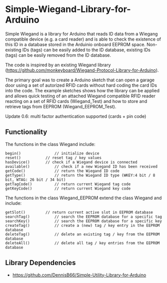 # Simple-Wiegand-Library-for-Arduino

Simple Wiegand is a library for Arduino that reads ID data from a Wiegang compatible device (e.g. a card reader) and is able to check the existence of this ID in a database stored in the Arduinio onboard EEPROM space. Non-existing IDs (tags) can be easily added to the ID database, existing IDs (tags) can be easily removed from the ID database.

The code is inspired by an existing Wiegand library (https://github.com/monkeyboard/Wiegand-Protocol-Library-for-Arduino).

The primary goal was to create a Arduino sketch that can open a garage door using a set of autorized RFID cards without hard coding the card IDs into the code. The example sketches shows how the library can be applied and allows quick testing of an attached Wiegand compatible RFID reader reacting on a set of RFID cards (Wiegand_Test) and how to store and retrieve tags from EEPROM (Wiegand_EEPROM_Test).

Update 0.6: multi factor authentication supported (cards + pin code)

## Functionality
The functions in the class Wiegand include:
```
begin()               // initialize device
reset()		      // reset tag / key values
hasDevice()	      // check if a Wiegand device is connected
available()           // check if a new Wiegand ID has been received
getCode()             // return the Wiegand ID code
getType()             // return the Wiegand ID type (WKEY:4 bit / 8 bit, WTAG: 26 bit / 34 bit)
getTagCode()	      // return current Wiegand tag code
getKeyCode()	      // return current Wiegand key code
```

The functions in the class Wiegand_EEPROM extend the class Wiegand and include:
```
getSlot()	      // return current active slot in EEPROM database
searchTag()           // search the EEPROM database for a specific tag
searchKey()           // search the EEPROM database for a specific key
createTag()           // create a (new) tag / key entry in the EEPROM database
deleteTag()           // delete an existing tag / key from the EEPROM database
deleteAll()           // delete all tag / key entries from the EEPROM database
```

## Library Dependencies

- https://github.com/DennisB66/Simple-Utility-Library-for-Arduino


